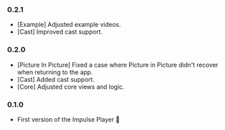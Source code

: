 ### 0.2.1

* [Example] Adjusted example videos.
* [Cast] Improved cast support.

### 0.2.0

* [Picture In Picture] Fixed a case where Picture in Picture didn't recover when returning to the app.
* [Cast] Added cast support.
* [Core] Adjusted core views and logic.

### 0.1.0

* First version of the Impulse Player 🚀
